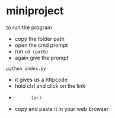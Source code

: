 # miniproject

to run the program 
- copy the folder path
- open the cmd prompt
- run `cd (path)`
- again give the prompt 

```
python index.py
```
- it gives us a httpcode
- hold ctrl and click on the link
-           (or)
- copy and paste it in your web browser